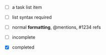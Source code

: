 - [ ] a task list item
- [ ] list syntax required
- [ ] normal **formatting**, @mentions, #1234 refs
- [ ] incomplete
- [x] completed

